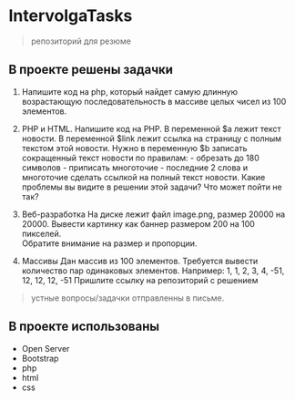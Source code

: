 # IntervolgaTasks
> репозиторий для резюме

## В проекте решены задачки

1. Напишите код на php, который найдет самую длинную возрастающую последовательность в массиве целых чисел из 100 элементов.

2. PHP и HTML. Напишите код на PHP.
В переменной $a лежит текст новости. В переменной $link лежит ссылка на страницу с полным текстом этой новости.
Нужно в переменную $b записать сокращенный текст новости по правилам: - обрезать до 180 символов - приписать многоточие - последние 2 слова и многоточие сделать ссылкой на полный текст новости.
Какие проблемы вы видите в решении этой задачи? Что может пойти не так?

3. Веб-разработка
На диске лежит файл image.png, размер 20000 на 20000. Вывести картинку как баннер размером 200 на 100 пикселей.  
Обратите внимание на размер и пропорции.

4. Массивы
Дан массив из 100 элементов. Требуется вывести количество пар одинаковых элементов.
Например: 1, 1, 2, 3, 4, -51, 12, 12, 12, -51
Пришлите ссылку на репозиторий с решением

> устные вопросы/задачки отправленны в письме.


## В проекте использованы

- Open Server
- Bootstrap
- php
- html
- css
